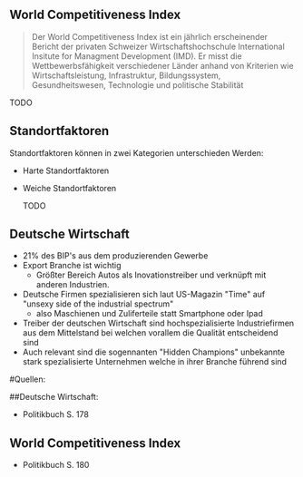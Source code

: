 
## World Competitiveness Index

> Der World Competitiveness Index ist ein jährlich erscheinender Bericht der privaten Schweizer Wirtschaftshochschule International Insitute for Managment Development (IMD). Er misst die Wettbewerbsfähigkeit verschiedener Länder anhand von Kriterien wie Wirtschaftsleistung, Infrastruktur, Bildungssystem, Gesundheitswesen, Technologie und politische Stabilität

TODO

## Standortfaktoren

Standortfaktoren können in zwei Kategorien unterschieden Werden:
- Harte Standortfaktoren
- Weiche Standortfaktoren
  
  TODO

## Deutsche Wirtschaft

- 21% des BIP's aus dem produzierenden Gewerbe
- Export Branche ist wichtig
  - Größter Bereich Autos als Inovationstreiber und verknüpft mit anderen Industrien.
- Deutsche Firmen spezialisieren sich laut US-Magazin "Time" auf "unsexy side of the industrial spectrum"
  - also Maschienen und Zuliferteile statt Smartphone oder Ipad
- Treiber der deutschen Wirtschaft sind hochspezialisierte Industriefirmen aus dem Mittelstand bei welchen vorallem die Qualität entscheidend sind
- Auch relevant sind die sogennanten "Hidden Champions" unbekannte stark spezialisierte Unternehmen welche in ihrer Branche führend sind

#Quellen:

##Deutsche Wirtschaft:

- Politikbuch S. 178
  
## World Competitiveness Index

- Politikbuch S. 180
